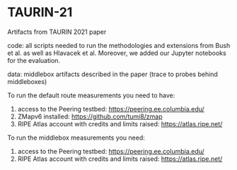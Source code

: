# TAURIN-21
Artifacts from TAURIN 2021 paper

code: all scripts needed to run the methodologies and extensions from Bush et al. as well as Hlavacek et al. Moreover, we added our Jupyter notebooks for the evaluation.

data: middlebox artifacts described in the paper (trace to probes behind middleboxes)

To run the default route measurements you need to have:
1) access to the Peering testbed: https://peering.ee.columbia.edu/
2) ZMapv6 installed: https://github.com/tumi8/zmap
3) RIPE Atlas account with credits and limits raised: https://atlas.ripe.net/

To run the middlebox measurements you need:
1) access to the Peering testbed: https://peering.ee.columbia.edu/
2) RIPE Atlas account with credits and limits raised: https://atlas.ripe.net/

